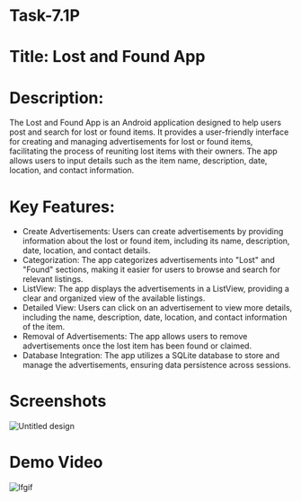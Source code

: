 # Task-7.1P

# Title: Lost and Found App

# Description:
The Lost and Found App is an Android application designed to help users post and search for lost or found items. It provides a user-friendly interface for creating and managing advertisements for lost or found items, facilitating the process of reuniting lost items with their owners. The app allows users to input details such as the item name, description, date, location, and contact information.

# Key Features:
- Create Advertisements: Users can create advertisements by providing information about the lost or found item, including its name, description, date, location, and contact details.
- Categorization: The app categorizes advertisements into "Lost" and "Found" sections, making it easier for users to browse and search for relevant listings.
- ListView: The app displays the advertisements in a ListView, providing a clear and organized view of the available listings.
- Detailed View: Users can click on an advertisement to view more details, including the name, description, date, location, and contact information of the item.
- Removal of Advertisements: The app allows users to remove advertisements once the lost item has been found or claimed.
- Database Integration: The app utilizes a SQLite database to store and manage the advertisements, ensuring data persistence across sessions.

# Screenshots
![Untitled design](https://github.com/PrabhKhinda/Task-7.1P/assets/133014455/f0edba9c-b3f3-46ed-98ee-cc8640fb0645)

# Demo Video

![lfgif](https://github.com/PrabhKhinda/Task-7.1P/assets/133014455/b3641fb5-3b22-4b56-8d73-3dca9c6b7145)

